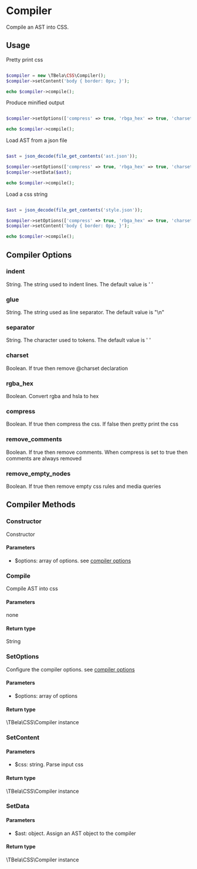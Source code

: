 # Compiler

Compile an AST into CSS.

## Usage

Pretty print css 

```php 

$compiler = new \TBela\CSS\Compiler();
$compiler->setContent('body { border: 0px; }');

echo $compiler->compile();
```

Produce minified output

```php 

$compiler->setOptions(['compress' => true, 'rbga_hex' => true, 'charset' => true]);

echo $compiler->compile();
```

Load AST from a json file

```php 

$ast = json_decode(file_get_contents('ast.json'));

$compiler->setOptions(['compress' => true, 'rbga_hex' => true, 'charset' => true]);
$compiler->setData($ast);

echo $compiler->compile();
```

Load a css string

```php 

$ast = json_decode(file_get_contents('style.json'));

$compiler->setOptions(['compress' => true, 'rbga_hex' => true, 'charset' => true]);
$compiler->setContent('body { border: 0px; }');

echo $compiler->compile();
```

## Compiler Options

### indent

String. The string used to indent lines. The default value is ' '

### glue

String. The string used as line separator. The default value is "\n"

### separator

String. The character used to tokens. The default value is ' '

### charset

Boolean. If true then remove @charset declaration

### rgba_hex

Boolean. Convert rgba and hsla to hex

### compress

Boolean. If true then compress the css. If false then pretty print the css

### remove_comments

Boolean. If true then remove comments. When compress is set to true then comments are always removed

### remove_empty_nodes

Boolean. If true then remove empty css rules and media queries

## Compiler Methods
 
### Constructor

Constructor

#### Parameters

- $options: array of options. see [compiler options](#compiler-options)
   
### Compile

Compile AST into css

#### Parameters

none

#### Return type

String
  
### SetOptions

Configure the compiler options. see [compiler options](#compiler-options)

#### Parameters

- $options: array of options
    
#### Return type

\TBela\CSS\Compiler instance
  
### SetContent

#### Parameters

- $css: string. Parse input css
    
#### Return type

\TBela\CSS\Compiler instance
  
### SetData

#### Parameters

- $ast: object. Assign an AST object to the compiler
    
#### Return type

\TBela\CSS\Compiler instance
  